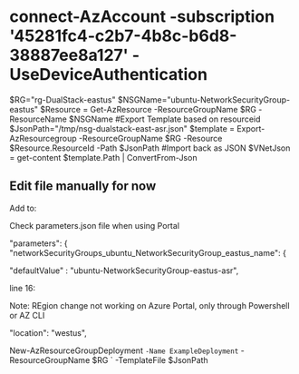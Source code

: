 # connect-AzAccount -subscription '45281fc4-c2b7-4b8c-b6d8-38887ee8a127' -UseDeviceAuthentication

$RG="rg-DualStack-eastus"
$NSGName="ubuntu-NetworkSecurityGroup-eastus"
$Resource = Get-AzResource -ResourceGroupName $RG -ResourceName $NSGName
#Export Template based on resourceid
$JsonPath="/tmp/nsg-dualstack-east-asr.json"
$template = Export-AzResourcegroup -ResourceGroupName $RG -Resource $Resource.ResourceId -Path $JsonPath
#Import back as JSON
$VNetJson = get-content $template.Path | ConvertFrom-Json

## Edit file manually for now


Add to:

Check parameters.json file when using Portal

  "parameters": {
    "networkSecurityGroups_ubuntu_NetworkSecurityGroup_eastus_name": {

"defaultValue" : "ubuntu-NetworkSecurityGroup-eastus-asr", 


line 16:

Note: REgion change not working on Azure Portal, only through Powershell or AZ CLI

 "location": "westus",


New-AzResourceGroupDeployment `
  -Name ExampleDeployment `
  -ResourceGroupName $RG `
  -TemplateFile $JsonPath
